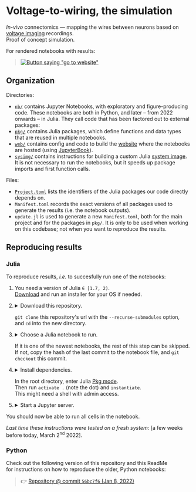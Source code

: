# Voltage-to-wiring, the simulation

*In-vivo* connectomics — mapping the wires between neurons based on [voltage imaging](https://www.youtube.com/watch?v=FryqOCMyByA&t=20s) recordings.  
Proof of concept simulation.

For rendered notebooks with results:
> [![Button saying "go to website"](https://img.shields.io/badge/🚀_go_to_website-blue)](https://tfiers.github.io/phd)


## Organization

Directories:
- [`nb/`](nb) contains Jupyter Notebooks, with exploratory and figure-producing code. These notebooks are both in Python, 
  and later – from 2022 onwards – in Julia. They call code that has been factored out to external packages:
- [`pkg/`](pkg) contains Julia packages, which define functions and data types that are reused in multiple notebooks.
- [`web/`](web) contains config and code to build the [website](https://tfiers.github.io/phd) 
  where the notebooks are hosted (using [JupyterBook](https://jupyterbook.org/)).
- [`sysimg/`](sysimg) contains instructions for building a custom Julia [system image](https://julialang.github.io/PackageCompiler.jl/dev/sysimages.html). It is not necessary to run the notebooks, but it speeds up package imports and first function calls.


Files:
- [`Project.toml`](Project.toml) lists the identifiers of the Julia packages our code directly depends on.  
- `Manifest.toml` records the exact versions of all packages used to generate the results (i.e. the notebook outputs).  
- `update.jl` is used to generate a new `Manifest.toml`, both for the main project and for the packages in `pkg/`.
  It is only to be used when working on this codebase; not when you want to reproduce the results.


## Reproducing results

### Julia

To reproduce results, *i.e.* to succesfully run one of the notebooks:

1. You need a version of Julia `∈ [1.7, 2)`.  
  [Download](https://julialang.org/downloads/) and run an installer for your OS if needed.

2. <details><summary>
   Download this repository. 
  
   `git clone` this repository's url with the `--recurse-submodules` option,  
   and `cd` into the new directory.
   </summary>

   `--recurse-submodules` makes sure that the git submodules 
   in this repository (see [`pkg/`](pkg/)) are cloned as well.
   </details>

3. <details><summary>
   Choose a Julia notebook to run.
  
   If it is one of the newest notebooks, the rest of this step can be skipped.  
   If not, copy the hash of the last commit to the notebook file, and `git checkout` this commit.
   </summary>

   - A link to this commit and its hash can be found on GitHub,
     in the [`nb/`](nb/) directory, next to the notebook's filename.  
     Or use `git log <path>`.
   - Why is this step needed?
     The codebase that is called from the notebook will have been further developed 
     since the notebook was last run. Checking out the commit restores the codebase 
     to its former, working state for the notebook.
    </details>

4. <details><summary>
   Install dependencies.
  
   In the root directory, enter Julia [Pkg mode](https://docs.julialang.org/en/v1/stdlib/REPL/#Pkg-mode).  
   Then run `activate .` (note the dot) and `instantiate`.  
   This might need a shell with admin access.
   </summary>
   
   - `instantiate` installs the exact package versions specified in `Manifest.toml`, 
     which is included in the repository for the purpose of reproducibility.
   - Downloading and installing all these packages will take a while.
   - If you want to instead use newer versions of dependencies (maybe because you
     already have them downloaded), run `julia update.jl` in the terminal, 
     instead of `instantiate`.
   </details>

5. <details><summary>
   Start a Jupyter server.
   </summary>
   
   - If you do not have Jupyter installed,
     run `using IJulia` and `notebook()` in the julia REPL.
   - If you have, the usual `jupyter notebook` (or `python -m notebook`)
     in the terminal works.
   </details>

You should now be able to run all cells in the notebook.

_Last time these instructions were tested on a fresh system:_ [a few weeks before today, March 2<sup>nd</sup> 2022].


### Python

Check out the following version of this repository and this ReadMe  
for instructions on how to reproduce the older, Python notebooks:  
> 👉 [Repository @ commit `56bc7f6` (Jan 8, 2022)](https://github.com/tfiers/phd/tree/56bc7f6)
